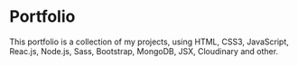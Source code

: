 # Portfolio
This portfolio is a collection of my projects, using HTML, CSS3, JavaScript, Reac.js, Node.js, Sass, Bootstrap, MongoDB, JSX, Cloudinary and other.
